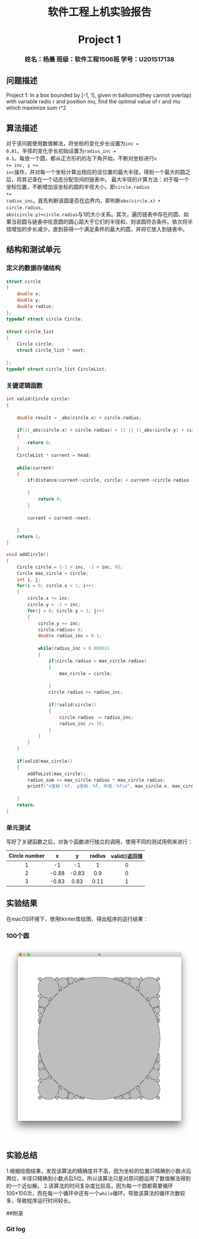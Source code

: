 # <center>软件工程上机实验报告</center>
# <center>Project 1</center>
### <center>姓名：杨晨 班级：软件工程1506班 学号：U201517138</center>
## 问题描述
Project 1:
In a box bounded by [-1, 1], given m balloons(they cannot overlap) with variable radio r and position mu, find the optimal value of r and mu which maximize sum r^2
## 算法描述
对于该问题使用数值解法，将坐标的变化步长设置为<code>inc = 0.01</code>，半径的变化步长初始设置为<code>radius_inc = 0.1</code>。每放一个圆，都从正方形的的左下角开始，不断对坐标进行<code>x += inc, y += inc</code>操作，并对每一个坐标计算出相应的该位置的最大半径，得到一个最大的圆之后，将其记录在一个动态分配空间的链表中。
最大半径的计算方法：对于每一个坐标位置，不断增加该坐标的圆的半径大小，即<code>circle.radius += radius\_inc</code>。首先判断该圆是否在边界内，即判断<code>abs(circle.x) + circle.radius, abs(circle.y)+circle.radius</code>与1的大小关系。其次，遍历链表中存在的圆，如果当前圆与链表中任意圆的圆心距大于它们的半径和，则该圆符合条件。依次将半径增加的步长减少，直到获得一个满足条件的最大的圆，并将它放入到链表中。
## 结构和测试单元
### 定义的数据存储结构

```c
struct circle
{
    double x;
    double y;
    double radius;
};
typedef struct circle Circle;

struct circle_list
{
    Circle circle;
    struct circle_list * next;
    
};
typedef struct circle_list CircleList;
```
### 关键逻辑函数

```c
int valid(Circle circle)
{
    
    double result = _abs(circle.x) + circle.radius;
    
    if(((_abs(circle.x) + circle.radius) > 1) || ((_abs(circle.y) + circle.radius) > 1))
    {
        return 0;
    }
    CircleList * current = head;
    
    while(current)
    {
        if(distance(current->circle, circle) < current->circle.radius + circle.radius)
            
        {
            return 0;
        }
        
        current = current->next;
        
    }
    return 1;
}
```
```c
void addCircle()
{
    Circle circle = {-1 + inc, -1 + inc, 0};
    Circle max_circle = circle;
    int i, j;
    for(i = 0; circle.x < 1; i++)
    {
        circle.x += inc;
        circle.y = -1 + inc;
        for(j = 0; circle.y < 1; j++)
        {
            circle.y += inc;
            circle.radius= 0;
            double radius_inc = 0.1;
            
            while(radius_inc > 0.00001)
            {
                if(circle.radius > max_circle.radius)
                {
                    max_circle = circle;
                    
                }
                circle.radius += radius_inc;
                
                if(!valid(circle))
                {
                    circle.radius -= radius_inc;
                    radius_inc /= 10;
                }
            }
        }
    }
    
    if(valid(max_circle))
    {
        addToList(max_circle);
        radius_sum += max_circle.radius * max_circle.radius;
        printf("x坐标：%f， y坐标：%f, 半径：%f\n", max_circle.x, max_circle.y, max_circle.radius);
        
    }
    return;
}
```

### 单元测试
写好了关键函数之后，对各个函数进行独立的调用，使用不同的测试用例来进行：

| Circle number | x  | y  |radius|valid()返回值|
|:-------------:|:---:|:---:|:--:|:----------:|
| 1             | -1  | -1  | 1  |0           |
| 2             |-0.88|-0.83|0.9 |0           |
| 3             |-0.83| 0.83|0.11|1           |

## 实验结果
在macOS环境下，使用tkinter库绘图，得出程序的运行结果：
### 100个圆
<center><img src="img/result.png" width=600></center>

## 实验总结
1.根据绘图结果，发现该算法的精确度并不高，因为坐标的位置只精确到小数点后两位，半径只精确到小数点后5位。所以该算法只是对原问题运用了数值解法得到的一个近似解。
2.该算法的时间复杂度比较高，因为每一个圆都需要循环100*100次，而在每一个循环中还有一个<code>while</code>循环。导致该算法的循环次数较多，导致程序运行时间较长。

##附录
### Git log
<center><img src=" " width=500></center>